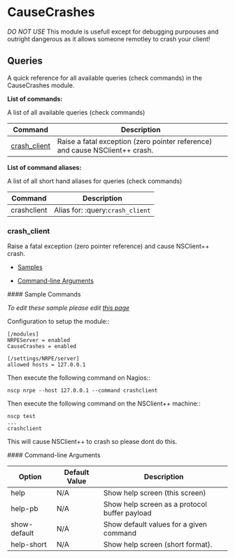 # CauseCrashes

*DO NOT USE* This module is usefull except for debugging purpouses and outright dangerous as it allows someone remotley to crash your client!

## Queries

A quick reference for all available queries (check commands) in the CauseCrashes module.

**List of commands:**

A list of all available queries (check commands)

| Command                       | Description                                                                  |
|-------------------------------|------------------------------------------------------------------------------|
| [crash_client](#crash_client) | Raise a fatal exception (zero pointer reference) and cause NSClient++ crash. |

**List of command aliases:**

A list of all short hand aliases for queries (check commands)

| Command     | Description                      |
|-------------|----------------------------------|
| crashclient | Alias for: :query:`crash_client` |

### crash_client

Raise a fatal exception (zero pointer reference) and cause NSClient++ crash.

* [Samples](#crash_client_samples)

* [Command-line Arguments](#crash_client_options)

<a name="crash_client_samples"/>
#### Sample Commands

_To edit these sample please edit [this page](https://github.com/mickem/nscp-docs/blob/master/samples/CauseCrashes_crash_client_samples.md)_

Configuration to setup the module::

```
[/modules]
NRPEServer = enabled
CauseCrashes = enabled

[/settings/NRPE/server]
allowed hosts = 127.0.0.1
```

Then execute the following command on Nagios::

```
nscp nrpe --host 127.0.0.1 --command crashclient
```

Then execute the following command on the NSClient++ machine::

```
nscp test
...
crashclient
```

This will cause NSClient++ to crash so please dont do this.

<a name="crash_client_help"/>
<a name="crash_client_help-pb"/>
<a name="crash_client_show-default"/>
<a name="crash_client_help-short"/>
<a name="crash_client_options"/>
#### Command-line Arguments

| Option       | Default Value | Description                                   |
|--------------|---------------|-----------------------------------------------|
| help         | N/A           | Show help screen (this screen)                |
| help-pb      | N/A           | Show help screen as a protocol buffer payload |
| show-default | N/A           | Show default values for a given command       |
| help-short   | N/A           | Show help screen (short format).              |
